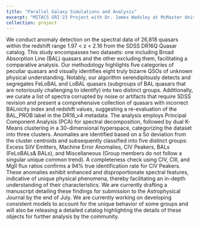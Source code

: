 ```yaml
---
title: "Parallel Galaxy Simulations and Analysis"
excerpt: "MITACS GRI'23 Project with Dr. James Wadsley at McMaster University, Hamilton, ON, Canada. <br/><img src='/images/Projects/McMaster_Project.png' width='600px' style='margin-right: 15px;'/>"
collection: project
---
```



We conduct anomaly detection on the spectral data of 26,818 quasars within the redshift range 1.97 < z < 2.16 from the SDSS DR16Q Quasar catalog. This study encompasses two datasets: one including Broad Absorption Line (BAL) quasars and the other excluding them, facilitating a comparative analysis. Our methodology highlights five categories of peculiar quasars and
visually identifies eight truly bizarre QSOs of unknown physical understanding. Notably, our algorithm serendipitously detects and segregates FeLoBAL and LoBAL quasars (subgroups of BAL quasars that are notoriously challenging to identify) into two distinct groups. Additionally, we curate a list of spectra corrupted by noise or artifacts that require SDSS revision and present a comprehensive collection of quasars with incorrect BALnicity index and redshift values, suggesting a re-evaluation of the BAL_PROB label in the DR16_v4 metadata. The analysis employs Principal Component Analysis (PCA) for spectral decomposition, followed by dual K-Means clustering in a 30-dimensional hyperspace, categorizing the dataset into three clusters. Anomalies are identified based on a 5σ deviation from the cluster centroids and subsequently classified into five distinct groups: Excess SiIV Emitters, Machine Error Anomalies, CIV Peakers, BALs (FeLoBALs& BALs), and Miscellaneous (Group members do not follow a singular unique common trend). A completeness check using CIV, CIII, and MgII flux ratios confirms a 94% true identification rate for CIV Peakers. These anomalies exhibit enhanced and disproportionate spectral features, indicative of unique physical phenomena, thereby facilitating an in-depth understanding of their characteristics. We are currently drafting a manuscript detailing these findings for submission to the Astrophysical Journal by the end of July. We are currently working on developing consistent models to account for the unique behavior of some groups and will also be releasing a detailed catalog highlighting the details of these objects for further analysis by the community.
